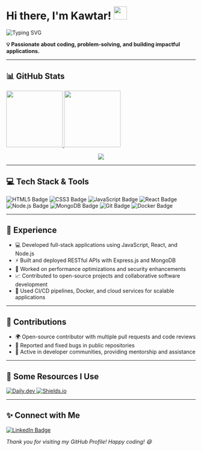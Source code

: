 <!-- Replace 'kawtarlabzae' with your GitHub username everywhere needed! -->

<h1>
  Hi there, I'm Kawtar! 
  <img src="https://media.giphy.com/media/hvRJCLFzcasrR4ia7z/giphy.gif" width="35">
</h1>

<!-- Typing SVG (optional, just a fun touch) -->
<img src="https://readme-typing-svg.herokuapp.com?size=25&duration=4000&color=198cff&center=false&vCenter=false&lines=Welcome+to+my+GitHub+Profile!;I'm+a+Full-Stack+Developer;Open+to+Collaborations;Always+Learning+New+Technologies" alt="Typing SVG" />

<p>
  <b>💡 Passionate about coding, problem-solving, and building impactful applications.</b>
</p>

<hr>

<h2>📊 GitHub Stats</h2>
<a href="#">
  <img src="https://github-readme-stats.vercel.app/api?username=kawtarlabzae&theme=tokyonight&show_icons=true" height="150" />
</a>
<a href="#">
  <img src="https://github-readme-stats.vercel.app/api/top-langs/?username=kawtarlabzae&langs_count=5&theme=tokyonight&layout=compact" height="150" />
</a>
<br>
<p align="center">
  <img src="https://github-readme-activity-graph.vercel.app/graph?username=ouvh&theme=radical" />
</p>


<hr>

<h2>💻 Tech Stack & Tools</h2>
<p>
  <img src="https://img.shields.io/badge/-HTML5-E34F26?style=for-the-badge&logo=HTML5&logoColor=white" alt="HTML5 Badge" />
  <img src="https://img.shields.io/badge/-CSS3-1572B6?style=for-the-badge&logo=CSS3&logoColor=white" alt="CSS3 Badge" />
  <img src="https://img.shields.io/badge/-JavaScript-F7DF1E?style=for-the-badge&logo=javascript&logoColor=black" alt="JavaScript Badge" />
  <img src="https://img.shields.io/badge/-React-61DAFB?style=for-the-badge&logo=react&logoColor=black" alt="React Badge" />
  <img src="https://img.shields.io/badge/-Node.js-339933?style=for-the-badge&logo=node.js&logoColor=white" alt="Node.js Badge" />
  <img src="https://img.shields.io/badge/-MongoDB-4EA94B?style=for-the-badge&logo=mongodb&logoColor=white" alt="MongoDB Badge" />
  <img src="https://img.shields.io/badge/-Git-F05032?style=for-the-badge&logo=git&logoColor=white" alt="Git Badge" />
  <img src="https://img.shields.io/badge/-Docker-2496ED?style=for-the-badge&logo=docker&logoColor=white" alt="Docker Badge" />
</p>

<hr>

<h2>💼 Experience</h2>
<ul>
  <li>💻 Developed full-stack applications using JavaScript, React, and Node.js</li>
  <li>⚡ Built and deployed RESTful APIs with Express.js and MongoDB</li>
  <li>🚀 Worked on performance optimizations and security enhancements</li>
  <li>📈 Contributed to open-source projects and collaborative software development</li>
  <li>🔧 Used CI/CD pipelines, Docker, and cloud services for scalable applications</li>
</ul>

<hr>

<h2>🔗 Contributions</h2>
<ul>
  <li>🌍 Open-source contributor with multiple pull requests and code reviews</li>
  <li>🐛 Reported and fixed bugs in public repositories</li>
  <li>📢 Active in developer communities, providing mentorship and assistance</li>
</ul>

<hr>

<h2>🚀 Some Resources I Use</h2>
<p>
  <a href="https://app.daily.dev/">
    <img src="https://img.shields.io/badge/daily.dev-232B2B?style=for-the-badge&logo=daily.dev&logoColor=white" alt="Daily.dev" />
  </a>

  <a href="https://shields.io/">
    <img src="https://img.shields.io/badge/Shields.io-Building_Badges-Informational?style=for-the-badge&logo=none" alt="Shields.io" />
  </a>
</p>

<hr>

<h2>✨ Connect with Me</h2>
<p>
  <a href="www.linkedin.com/in/kawtar-labzae-370b25306/">
    <img src="https://img.shields.io/badge/LinkedIn-0077B5?style=for-the-badge&logo=linkedin&logoColor=white" alt="LinkedIn Badge"/>
  </a>
</p>

<p>
  <i>Thank you for visiting my GitHub Profile! Happy coding! 😄</i>
</p>
